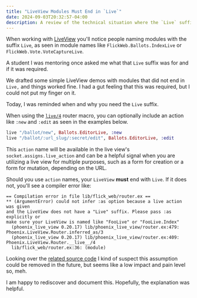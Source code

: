 ```yaml
---
title: "LiveView Modules Must End in `Live`"
date: 2024-09-03T20:32:57-04:00
description: A review of the technical situation where the `Live` suffix is more than an optional naming pattern.
---
```


When working with [LiveView] you'll notice people naming modules with the suffix `Live`, as seen in module names like `FlickWeb.Ballots.IndexLive` or `FlickWeb.Vote.VoteCaptureLive`.

[LiveView]: https://hexdocs.pm/phoenix_live_view/welcome.html

A student I was mentoring once asked me what that `Live` suffix was for and if it was required.

We drafted some simple LiveView demos with modules that did not end in `Live,` and things worked fine. I had a gut feeling that this was required, but I could not put my finger on it.

Today, I was reminded when and why you need the `Live` suffix.

When using the [`live/4`](https://hexdocs.pm/phoenix_live_view/Phoenix.LiveView.Router.html#live/4) router macro, you can optionally include an action like `:new` and `:edit` as seen in the examples below.

```elixir
live "/ballot/new", Ballots.EditorLive, :new
live "/ballot/:url_slug/:secret/edit", Ballots.EditorLive, :edit
```

This `action` name will be available in the live view's `socket.assigns.live_action` and can be a helpful signal when you are utilizing a live view for multiple purposes, such as a form for creation or a form for mutation, depending on the URL.

Should you use `action` names, your `LiveView` **must** end with `Live`. If it does not, you'll see a compiler error like:

```
== Compilation error in file lib/flick_web/router.ex ==
** (ArgumentError) could not infer :as option because a live action was given
and the LiveView does not have a "Live" suffix. Please pass :as explicitly or
make sure your LiveView is named like "FooLive" or "FooLive.Index"
  (phoenix_live_view 0.20.17) lib/phoenix_live_view/router.ex:479: Phoenix.LiveView.Router.inferred_as/3
  (phoenix_live_view 0.20.17) lib/phoenix_live_view/router.ex:409: Phoenix.LiveView.Router.__live__/4
  lib/flick_web/router.ex:36: (module)
```

Looking over the [related source code](https://github.com/phoenixframework/phoenix_live_view/blob/f778e5bb1a4b0a29f8d688bbc6c0b7182dea51ca/lib/phoenix_live_view/router.ex#L470-L487) I kind of suspect this assumption could be removed in the future, but seems like a low impact and pain level so, meh.

I am happy to rediscover and document this. Hopefully, the explanation was helpful.
